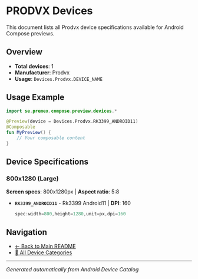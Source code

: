 # PRODVX Devices

This document lists all Prodvx device specifications available for Android Compose previews.

## Overview

- **Total devices**: 1
- **Manufacturer**: Prodvx
- **Usage**: `Devices.Prodvx.DEVICE_NAME`

## Usage Example

```kotlin
import se.premex.compose.preview.devices.*

@Preview(device = Devices.Prodvx.RK3399_ANDROID11)
@Composable
fun MyPreview() {
    // Your composable content
}
```

## Device Specifications

### 800x1280 (Large)

**Screen specs**: 800x1280px | **Aspect ratio**: 5:8

- **`RK3399_ANDROID11`** - Rk3399 Android11 | **DPI**: 160
  ```kotlin
  spec:width=800,height=1280,unit=px,dpi=160
  ```

## Navigation

- [← Back to Main README](../../README.md)
- [📱 All Device Categories](../README.md)

---
*Generated automatically from Android Device Catalog*
